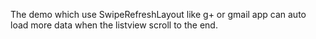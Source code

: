 The demo which use SwipeRefreshLayout like g+ or gmail app can auto load more data when the listview scroll to the end.